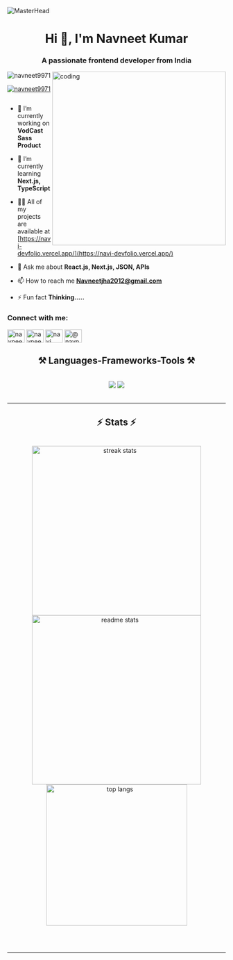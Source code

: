 ![MasterHead](https://miro.medium.com/v2/resize:fit:1358/1*aniyNTcHORbvDiLGUzJSsQ.gif)
<h1 align="center">Hi 👋, I'm Navneet Kumar</h1>
<h3 align="center">A passionate frontend developer from India</h3>
<img align='right' alt="coding" width="400" src="https://i.imgur.com/7A5ZfPJ.gif">

<p align="left"> <img src="https://komarev.com/ghpvc/?username=navneet9971&label=Profile%20views&color=0e75b6&style=flat" alt="navneet9971" /> </p>

<p align="left"> <a href="https://github.com/ryo-ma/github-profile-trophy"><img src="https://github-profile-trophy.vercel.app/?username=navneet9971" alt="navneet9971" /></a> </p>

<p align="left"> <a href="https://twitter.com/" target="blank"><img src="https://img.shields.io/twitter/follow/?logo=twitter&style=for-the-badge" alt="" /></a> </p>

- 🔭 I’m currently working on **VodCast Sass Product**

- 🌱 I’m currently learning **Next.js, TypeScript**

- 👨‍💻 All of my projects are available at [https://navi-devfolio.vercel.app/](https://navi-devfolio.vercel.app/)

- 💬 Ask me about **React.js, Next.js, JSON, APIs**

- 📫 How to reach me **Navneetjha2012@gmail.com**

- ⚡ Fun fact **Thinking.....**

<h3 align="left">Connect with me:</h3>
<p align="left">
<a href="https://linkedin.com/in/navneet-kumar-42b75b204" target="blank"><img align="center" src="https://raw.githubusercontent.com/rahuldkjain/github-profile-readme-generator/master/src/images/icons/Social/linked-in-alt.svg" alt="navneet-kumar-42b75b204" height="30" width="40" /></a>
<a href="https://instagram.com/navneet4102" target="blank"><img align="center" src="https://raw.githubusercontent.com/rahuldkjain/github-profile-readme-generator/master/src/images/icons/Social/instagram.svg" alt="navneet4102" height="30" width="40" /></a>
<a href="https://www.youtube.com/c/navi highlights" target="blank"><img align="center" src="https://raw.githubusercontent.com/rahuldkjain/github-profile-readme-generator/master/src/images/icons/Social/youtube.svg" alt="navi highlights" height="30" width="40" /></a>
<a href="https://www.hackerrank.com/@navneetjha2012" target="blank"><img align="center" src="https://raw.githubusercontent.com/rahuldkjain/github-profile-readme-generator/master/src/images/icons/Social/hackerrank.svg" alt="@navneetjha2012" height="30" width="40" /></a>
</p>

<h2 align="center">⚒️ Languages-Frameworks-Tools ⚒️</h2>
<br/>
<div align="center">
    <img src="https://skillicons.dev/icons?i=react,bootstrap,mui,html,css,vscode,github,figma,tailwind,git,r" />
    <img src="https://skillicons.dev/icons?i=nodejs,python,javascript,typescript,express,firebase,mongodb,c,java,nextjs,mysql,flask" /><br>
</div>

<br/>
<hr/>


<h2 align="center">⚡ Stats ⚡</h2>
<br>
<div align=center>
  <img width=390 src="https://github-readme-streak-stats-salesp07.vercel.app/?user=salesp07&count_private=true&theme=react&border_radius=10" alt="streak stats"/>
  <img width=390 src="https://github-readme-stats-salesp07.vercel.app/api?username=salesp07&count_private=true&show_icons=true&theme=react&rank_icon=github&border_radius=10" alt="readme stats" />
  <br/>
  <img width=325 align="center" src="https://github-readme-stats-salesp07.vercel.app/api/top-langs/?username=salesp07&hide=HTML&langs_count=8&layout=compact&theme=react&border_radius=10&size_weight=0.5&count_weight=0.5&exclude_repo=github-readme-stats" alt="top langs" />
</div>

<br/><br/>

<hr/>
